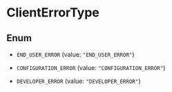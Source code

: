 
# ClientErrorType

## Enum


* `END_USER_ERROR` (value: `"END_USER_ERROR"`)

* `CONFIGURATION_ERROR` (value: `"CONFIGURATION_ERROR"`)

* `DEVELOPER_ERROR` (value: `"DEVELOPER_ERROR"`)



